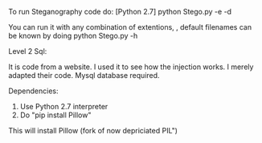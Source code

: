 To run Steganography code do:
[Python 2.7]
python Stego.py -e <filename> -d <filename>

You can run it with any combination of extentions, <filename is optional>, default filenames can be known by doing
python Stego.py -h


Level 2 Sql:

It is code from a website. I used it to see how the injection works. I merely adapted their  code. Mysql database required.

Dependencies:

1. Use Python 2.7 interpreter
2. Do "pip install Pillow"

This will install Pillow (fork of now depriciated PIL")
